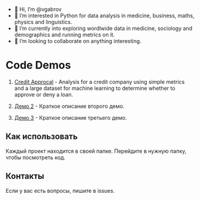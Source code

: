 - 👋 Hi, I’m @vgabrov
- 👀 I’m interested in Python for data analysis in medicine, business, maths, physics and linguistics.
- 🌱 I’m currently into exploring wordlwide data in medicine, sociology and demographics and running metrics on it.
- 💞️ I’m looking to collaborate on anything interesting.

# Code Demos

1. [Credit Approcal](code-demos/credit_approval/) - Analysis for a credit company using simple metrics and a large dataset for machine learning to determine whether to approve or deny a loan.

2. [Демо 2](./demo2/) - Краткое описание второго демо.
3. [Демо 3](./demo3/) - Краткое описание третьего демо.

## Как использовать
Каждый проект находится в своей папке. Перейдите в нужную папку, чтобы посмотреть код.

## Контакты
Если у вас есть вопросы, пишите в issues.
